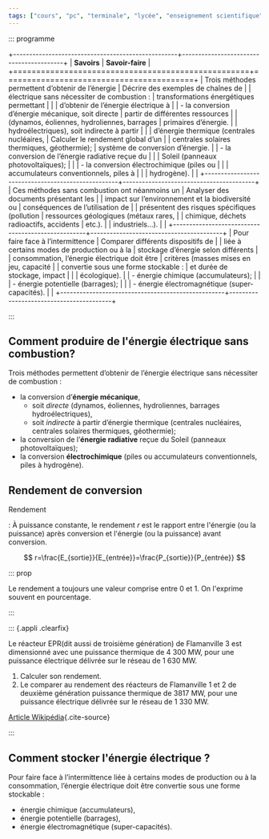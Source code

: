 ```yaml
---
tags: ["cours", "pc", "terminale", "lycée", "enseignement scientifique"]
---
```


::: programme

+---------------------------------------------------+-----------------------------------------+
|                    **Savoirs**                    |            **Savoir-faire**             |
+===================================================+=========================================+
| Trois méthodes permettent d’obtenir de l’énergie  | Décrire des exemples de chaînes de      |
| électrique sans nécessiter de combustion :        | transformations énergétiques permettant |
|                                                   | d’obtenir de l’énergie électrique à     |
| - la conversion d’énergie mécanique, soit directe | partir de différentes ressources        |
| (dynamos, éoliennes, hydroliennes, barrages       | primaires d’énergie.                    |
| hydroélectriques), soit indirecte à partir        |                                         |
| d’énergie thermique (centrales nucléaires,        | Calculer le rendement global d’un       |
| centrales solaires thermiques, géothermie);       | système de conversion d’énergie.        |
| - la conversion de l’énergie radiative reçue du   |                                         |
| Soleil (panneaux photovoltaïques);                |                                         |
| - la conversion électrochimique (piles ou         |                                         |
| accumulateurs conventionnels, piles à             |                                         |
| hydrogène).                                       |                                         |
+---------------------------------------------------+-----------------------------------------+
| Ces méthodes sans combustion ont néanmoins un     | Analyser des documents présentant les   |
| impact sur l’environnement et la biodiversité ou  | conséquences de l’utilisation de        |
| présentent des risques spécifiques (pollution     | ressources géologiques (métaux rares,   |
| chimique, déchets radioactifs, accidents          | etc.).                                  |
| industriels...).                                  |                                         |
+---------------------------------------------------+-----------------------------------------+
| Pour faire face à l’intermittence                 | Comparer différents dispositifs de      |
| liée à certains modes de production ou à la       | stockage d’énergie selon différents     |
| consommation, l’énergie électrique doit être      | critères (masses mises en jeu, capacité |
| convertie sous une forme stockable :              | et durée de stockage, impact            |
|                                                   | écologique).                            |
| - énergie chimique (accumulateurs);               |                                         |
| - énergie potentielle (barrages);                 |                                         |
| - énergie électromagnétique (super- capacités).   |                                         |
+---------------------------------------------------+-----------------------------------------+

:::

## Comment produire de l'énergie électrique sans combustion?

Trois méthodes permettent d’obtenir de l’énergie électrique sans nécessiter de combustion :  
                                                
- la conversion d’**énergie mécanique**, 
  - soit _directe_ (dynamos, éoliennes, hydroliennes, barrages hydroélectriques), 
  - soit _indirecte_ à partir d’énergie thermique (centrales nucléaires, centrales solaires
    thermiques, géothermie);  
- la conversion de l’**énergie radiative** reçue du Soleil (panneaux photovoltaïques);  
- la conversion **électrochimique** (piles ou accumulateurs conventionnels, piles à hydrogène).

## Rendement de conversion

Rendement

: À puissance constante, le rendement $r$ est le rapport entre l'énergie (ou la puissance) après
conversion et l'énergie (ou la puissance) avant conversion.

$$
r=\frac{E_{sortie}}{E_{entrée}}=\frac{P_{sortie}}{P_{entrée}}
$$

::: prop

Le rendement a toujours une valeur comprise entre 0 et 1. On l'exprime souvent en pourcentage.

:::

::: {.appli .clearfix}

<wc-wikimage class="half right" title="Flamanville-3_2010-07-15.jpg" caption="Chantier du réacteur EPR de Flamanville en 2010. Celui-ci devait être mis en service en 2012, mais n'est toujours pas en service en 2022."></wc-wikimage>

Le réacteur EPR(dit aussi de troisième génération) de Flamanville 3 est dimensionné avec une
puissance thermique de 4 300 MW, pour une puissance électrique délivrée sur le réseau de 1 630 MW.

1. Calculer son rendement.
2. Le comparer au rendement des réacteurs de Flamanville 1 et 2 de deuxième génération puissance
   thermique de 3817 MW, pour une puissance électrique délivrée sur le réseau de 1 330 MW.

[Article Wikipédia](https://fr.wikipedia.org/wiki/Centrale_nucl%C3%A9aire_de_Flamanville#Caract%C3%A9ristiques_des_r%C3%A9acteurs){.cite-source}


:::

## Comment stocker l'énergie électrique ?

Pour faire face à l’intermittence liée à certains modes de production ou à la consommation,
l’énergie électrique doit être convertie sous une forme stockable :  
                                               
- énergie chimique (accumulateurs),
- énergie potentielle (barrages),
- énergie électromagnétique (super-capacités).
